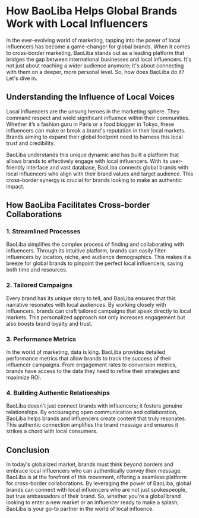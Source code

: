 # How BaoLiba Helps Global Brands Work with Local Influencers

In the ever-evolving world of marketing, tapping into the power of local influencers has become a game-changer for global brands. When it comes to cross-border marketing, BaoLiba stands out as a leading platform that bridges the gap between international businesses and local influencers. It's not just about reaching a wider audience anymore; it's about connecting with them on a deeper, more personal level. So, how does BaoLiba do it? Let's dive in.

## Understanding the Influence of Local Voices

Local influencers are the unsung heroes in the marketing sphere. They command respect and wield significant influence within their communities. Whether it’s a fashion guru in Paris or a food blogger in Tokyo, these influencers can make or break a brand's reputation in their local markets. Brands aiming to expand their global footprint need to harness this local trust and credibility.

BaoLiba understands this unique dynamic and has built a platform that allows brands to effectively engage with local influencers. With its user-friendly interface and vast database, BaoLiba connects global brands with local influencers who align with their brand values and target audience. This cross-border synergy is crucial for brands looking to make an authentic impact.

## How BaoLiba Facilitates Cross-border Collaborations

### 1. Streamlined Processes

BaoLiba simplifies the complex process of finding and collaborating with influencers. Through its intuitive platform, brands can easily filter influencers by location, niche, and audience demographics. This makes it a breeze for global brands to pinpoint the perfect local influencers, saving both time and resources.

### 2. Tailored Campaigns

Every brand has its unique story to tell, and BaoLiba ensures that this narrative resonates with local audiences. By working closely with influencers, brands can craft tailored campaigns that speak directly to local markets. This personalized approach not only increases engagement but also boosts brand loyalty and trust.

### 3. Performance Metrics

In the world of marketing, data is king. BaoLiba provides detailed performance metrics that allow brands to track the success of their influencer campaigns. From engagement rates to conversion metrics, brands have access to the data they need to refine their strategies and maximize ROI.

### 4. Building Authentic Relationships

BaoLiba doesn't just connect brands with influencers; it fosters genuine relationships. By encouraging open communication and collaboration, BaoLiba helps brands and influencers create content that truly resonates. This authentic connection amplifies the brand message and ensures it strikes a chord with local consumers.

## Conclusion

In today's globalized market, brands must think beyond borders and embrace local influencers who can authentically convey their message. BaoLiba is at the forefront of this movement, offering a seamless platform for cross-border collaborations. By leveraging the power of BaoLiba, global brands can connect with local influencers who are not just spokespeople, but true ambassadors of their brand. So, whether you're a global brand looking to enter a new market or an influencer ready to make a splash, BaoLiba is your go-to partner in the world of local influence.